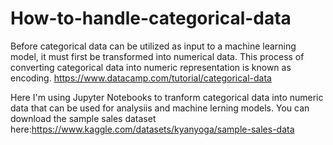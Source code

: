 # How-to-handle-categorical-data
Before categorical data can be utilized as input to a machine learning model, it must first be transformed into numerical data. This process of converting categorical data into numeric representation is known as encoding.  https://www.datacamp.com/tutorial/categorical-data

Here I'm using Jupyter Notebooks to tranform categorical data into numeric data that can be used for analysiis and machine lerning models. You can download the sample sales dataset here:https://www.kaggle.com/datasets/kyanyoga/sample-sales-data
